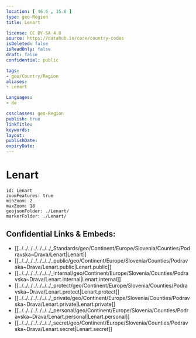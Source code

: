 ```yaml
---
location: [ 46.6 , 15.8 ] 
type: geo-Region
title: Lenart

license: CC BY-SA 4.0
source: https://datahub.io/core/country-codes
isDeleted: false
isReadOnly: false
draft: false
confidential: public

tags:
- geo/Country/Region
aliases:
- Lenart

Languages:
- de

cssclasses: geo-Region
publish: true
linkTitle: 
keywords: 
layout: 
publishDate: 
expiryDate: 
---
```


# Lenart

```leaflet
id: Lenart
zoomFeatures: true 
minZoom: 2 
maxZoom: 18
geojsonFolder: ./Lenart/
markerFolder: ./Lenart/
```


## Confidential Links & Embeds: 
- [[../../../../../../../_Standards/geo/Continent/Europe/Slovenia/Counties/Podravska~Drava/Lenart|Lenart]] 
- [[../../../../../../../_public/geo/Continent/Europe/Slovenia/Counties/Podravska~Drava/Lenart.public|Lenart.public]] 
- [[../../../../../../../_internal/geo/Continent/Europe/Slovenia/Counties/Podravska~Drava/Lenart.internal|Lenart.internal]] 
- [[../../../../../../../_protect/geo/Continent/Europe/Slovenia/Counties/Podravska~Drava/Lenart.protect|Lenart.protect]] 
- [[../../../../../../../_private/geo/Continent/Europe/Slovenia/Counties/Podravska~Drava/Lenart.private|Lenart.private]] 
- [[../../../../../../../_personal/geo/Continent/Europe/Slovenia/Counties/Podravska~Drava/Lenart.personal|Lenart.personal]] 
- [[../../../../../../../_secret/geo/Continent/Europe/Slovenia/Counties/Podravska~Drava/Lenart.secret|Lenart.secret]] 

